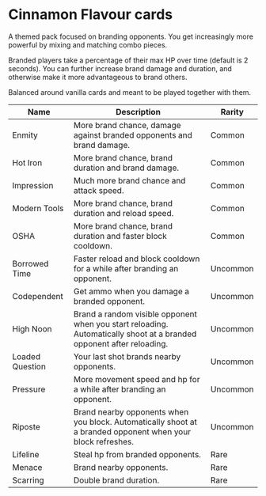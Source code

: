 # Cinnamon Flavour cards

A themed pack focused on branding opponents. You get increasingly more powerful by mixing and matching combo pieces.

Branded players take a percentage of their max HP over time (default is 2 seconds). You can further increase brand damage and duration, and otherwise make it more advantageous to brand others.

Balanced around vanilla cards and meant to be played together with them.

| Name | Description | Rarity |
|------|-------------|--------|
| Enmity          | More brand chance, damage against branded opponents and brand damage. | Common
| Hot Iron        | More brand chance, brand duration and brand damage. | Common
| Impression      | Much more brand chance and attack speed. | Common
| Modern Tools    | More brand chance, brand duration and reload speed. | Common
| OSHA            | More brand chance, brand duration and faster block cooldown. | Common
| Borrowed Time   | Faster reload and block cooldown for a while after branding an opponent. | Uncommon
| Codependent     | Get ammo when you damage a branded opponent. | Uncommon
| High Noon       | Brand a random visible opponent when you start reloading. Automatically shoot at a branded opponent after reloading. | Uncommon
| Loaded Question | Your last shot brands nearby opponents. | Uncommon
| Pressure        | More movement speed and hp for a while after branding an opponent. | Uncommon
| Riposte         | Brand nearby opponents when you block. Automatically shoot at a branded opponent when your block refreshes. | Uncommon
| Lifeline        | Steal hp from branded opponents. | Rare
| Menace          | Brand nearby opponents. | Rare
| Scarring        | Double brand duration. | Rare
